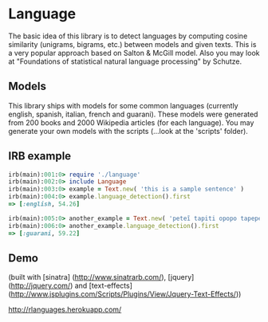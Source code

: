 ﻿
# Language

The basic idea of this library is to detect languages by computing cosine similarity (unigrams, bigrams, etc.) between models and given texts.
This is a very popular approach based on Salton & McGill model. Also you may look at "Foundations of statistical natural language processing" by Schutze.

## Models

This library ships with models for some common languages (currently english, spanish, italian, french and guarani). These models were generated from 200 books and 2000 Wikipedia articles (for each language). You may generate your own models with the scripts (...look at the 'scripts' folder).

## IRB example

```ruby
irb(main):001:0> require './language'
irb(main):002:0> include Language
irb(main):003:0> example = Text.new( 'this is a sample sentence' )
irb(main):004:0> example.language_detection().first
=> [:english, 54.26]

irb(main):005:0> another_example = Text.new( 'peteĩ tapiti opopo tapepe' )
irb(main):006:0> another_example.language_detection().first
=> [:guarani, 59.22]
```

## Demo

(built with [sinatra] (http://www.sinatrarb.com/), [jquery] (http://jquery.com/) and [text-effects] (http://www.jsplugins.com/Scripts/Plugins/View/Jquery-Text-Effects/))

http://rlanguages.herokuapp.com/

